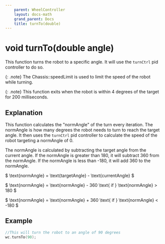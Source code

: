 ```yaml
---
    parent: WheelController
    layout: docs-math
    grand_parent: Docs
    title: turnTo(double)
---
```

# void turnTo(double angle)
This function turns the robot to a specific angle. It will use the `turnCtrl` pid controller to do so.

{: .note}
The Chassis::speedLimit is used to limit the speed of the robot while turning. 

{: .note}
This function exits when the robot is within 4 degrees of the target for 200 milliseconds.

## Explanation
This function calculates the "normAngle" of the turn every iteration. The normAngle is how many degrees the robot needs to turn to reach the target angle. It then uses the `turnCtrl` pid controller to calculate the speed of the robot targeting a normAngle of 0. 

The normAngle is calculated by subtracting the target angle from the current angle. If the normAngle is greater than 180, it will subtract 360 from the normAngle. If the normAngle is less than -180, it will add 360 to the normAngle.

$ \text{normAngle} = \text{targetAngle} - \text{currentAngle} $

$ \text{normAngle} = \text{normAngle} - 360 \text{ if } \text{normAngle} > 180 $

$ \text{normAngle} = \text{normAngle} + 360 \text{ if } \text{normAngle} < -180 $

## Example
```cpp
//This will turn the robot to an angle of 90 degrees
wc.turnTo(90);
```